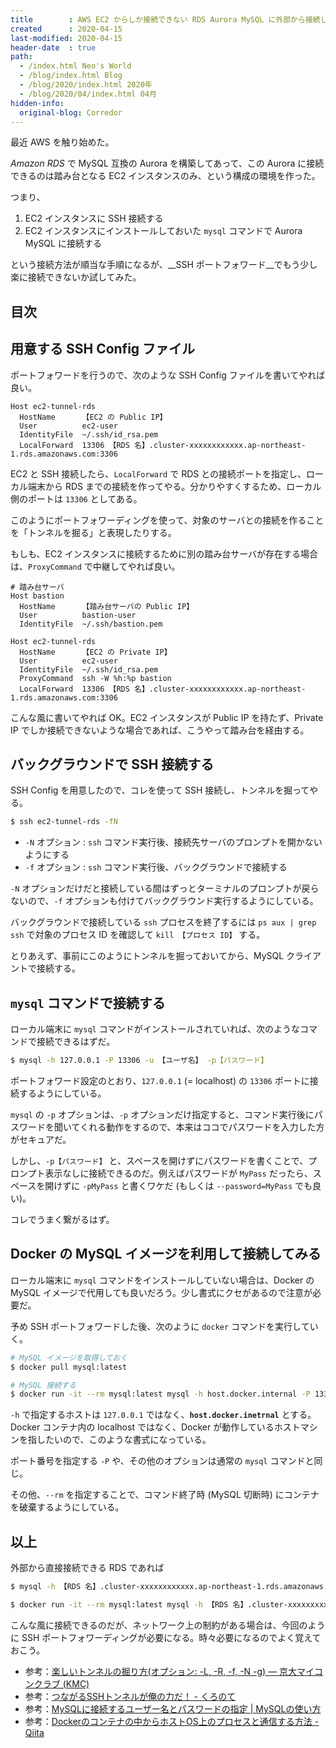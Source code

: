 ```yaml
---
title        : AWS EC2 からしか接続できない RDS Aurora MySQL に外部から接続してみる
created      : 2020-04-15
last-modified: 2020-04-15
header-date  : true
path:
  - /index.html Neo's World
  - /blog/index.html Blog
  - /blog/2020/index.html 2020年
  - /blog/2020/04/index.html 04月
hidden-info:
  original-blog: Corredor
---
```


最近 AWS を触り始めた。

_Amazon RDS_ で MySQL 互換の Aurora を構築してあって、この Aurora に接続できるのは踏み台となる EC2 インスタンスのみ、という構成の環境を作った。

つまり、

1. EC2 インスタンスに SSH 接続する
2. EC2 インスタンスにインストールしておいた `mysql` コマンドで Aurora MySQL に接続する

という接続方法が順当な手順になるが、__SSH ポートフォワード__でもう少し楽に接続できないか試してみた。

## 目次

## 用意する SSH Config ファイル

ポートフォワードを行うので、次のような SSH Config ファイルを書いてやれば良い。

```
Host ec2-tunnel-rds
  HostName      【EC2 の Public IP】
  User          ec2-user
  IdentityFile  ~/.ssh/id_rsa.pem
  LocalForward  13306 【RDS 名】.cluster-xxxxxxxxxxxx.ap-northeast-1.rds.amazonaws.com:3306
```

EC2 と SSH 接続したら、`LocalForward` で RDS との接続ポートを指定し、ローカル端末から RDS までの接続を作ってやる。分かりやすくするため、ローカル側のポートは `13306` としてある。

このようにポートフォワーディングを使って、対象のサーバとの接続を作ることを「トンネルを掘る」と表現したりする。

もしも、EC2 インスタンスに接続するために別の踏み台サーバが存在する場合は、`ProxyCommand` で中継してやれば良い。

```
# 踏み台サーバ
Host bastion
  HostName      【踏み台サーバの Public IP】
  User          bastion-user
  IdentityFile  ~/.ssh/bastion.pem

Host ec2-tunnel-rds
  HostName      【EC2 の Private IP】
  User          ec2-user
  IdentityFile  ~/.ssh/id_rsa.pem
  ProxyCommand  ssh -W %h:%p bastion
  LocalForward  13306 【RDS 名】.cluster-xxxxxxxxxxxx.ap-northeast-1.rds.amazonaws.com:3306
```

こんな風に書いてやれば OK。EC2 インスタンスが Public IP を持たず、Private IP でしか接続できないような場合であれば、こうやって踏み台を経由する。

## バックグラウンドで SSH 接続する

SSH Config を用意したので、コレを使って SSH 接続し、トンネルを掘ってやる。

```bash
$ ssh ec2-tunnel-rds -fN
```

- `-N` オプション : `ssh` コマンド実行後、接続先サーバのプロンプトを開かないようにする
- `-f` オプション : `ssh` コマンド実行後、バックグラウンドで接続する

`-N` オプションだけだと接続している間はずっとターミナルのプロンプトが戻らないので、`-f` オプションも付けてバックグラウンド実行するようにしている。

バックグラウンドで接続している `ssh` プロセスを終了するには `ps aux | grep ssh` で対象のプロセス ID を確認して `kill 【プロセス ID】` する。

とりあえず、事前にこのようにトンネルを掘っておいてから、MySQL クライアントで接続する。

## `mysql` コマンドで接続する

ローカル端末に `mysql` コマンドがインストールされていれば、次のようなコマンドで接続できるはずだ。

```bash
$ mysql -h 127.0.0.1 -P 13306 -u 【ユーザ名】 -p【パスワード】
```

ポートフォワード設定のとおり、`127.0.0.1` (= localhost) の `13306` ポートに接続するようにしている。

`mysql` の `-p` オプションは、`-p` オプションだけ指定すると、コマンド実行後にパスワードを聞いてくれる動作をするので、本来はココでパスワードを入力した方がセキュアだ。

しかし、`-p【パスワード】` と、スペースを開けずにパスワードを書くことで、プロンプト表示なしに接続できるのだ。例えばパスワードが `MyPass` だったら、スペースを開けずに `-pMyPass` と書くワケだ (もしくは `--password=MyPass` でも良い)。

コレでうまく繋がるはず。

## Docker の MySQL イメージを利用して接続してみる

ローカル端末に `mysql` コマンドをインストールしていない場合は、Docker の MySQL イメージで代用しても良いだろう。少し書式にクセがあるので注意が必要だ。

予め SSH ポートフォワードした後、次のように `docker` コマンドを実行していく。

```bash
# MySQL イメージを取得しておく
$ docker pull mysql:latest

# MySQL 接続する
$ docker run -it --rm mysql:latest mysql -h host.docker.internal -P 13306 -u 【ユーザ名】 -p【パスワード】
```

`-h` で指定するホストは `127.0.0.1` ではなく、__`host.docker.inetrnal`__ とする。Docker コンテナ内の localhost ではなく、Docker が動作しているホストマシンを指したいので、このような書式になっている。

ポート番号を指定する `-P` や、その他のオプションは通常の `mysql` コマンドと同じ。

その他、`--rm` を指定することで、コマンド終了時 (MySQL 切断時) にコンテナを破棄するようにしている。

## 以上

外部から直接接続できる RDS であれば

```bash
$ mysql -h 【RDS 名】.cluster-xxxxxxxxxxxx.ap-northeast-1.rds.amazonaws.com -P 3306 -u 【ユーザ名】 -p【パスワード】

$ docker run -it --rm mysql:latest mysql -h 【RDS 名】.cluster-xxxxxxxxxxxx.ap-northeast-1.rds.amazonaws.com -P 3306 -u 【ユーザ名】 -p【パスワード】
```

こんな風に接続できるのだが、ネットワーク上の制約がある場合は、今回のように SSH ポートフォワーディングが必要になる。時々必要になるのでよく覚えておこう。

- 参考：[楽しいトンネルの掘り方(オプション: -L, -R, -f, -N -g) — 京大マイコンクラブ (KMC)](https://www.kmc.gr.jp/advent-calendar/ssh/2013/12/09/tunnel2.html)
- 参考：[つながるSSHトンネルが俺の力だ！ - くろのて](https://note.crohaco.net/2017/ssh-tunnel/)
- 参考：[MySQLに接続するユーザー名とパスワードの指定 | MySQLの使い方](https://www.dbonline.jp/mysql/connect/index3.html)
- 参考：[Dockerのコンテナの中からホストOS上のプロセスと通信する方法 - Qiita](https://qiita.com/ijufumi/items/badde64d530e6bade382)
